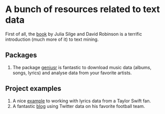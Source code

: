 # A bunch of resources related to text data
First of all, the [book](https://www.tidytextmining.com/) by Julia Silge and David Robinson is a terrific introduction (much more of it) to text mining. 

## Packages
1. The package [geniusr](https://github.com/ewenme/geniusr) is fantastic to download music data (albums, songs, lyrics) and analyse data from your favorite artists.

## Project examples
1. A nice [example](https://github.com/aaumaitre/taylor_swift) to working with lyrics data from a Taylor Swift fan.
2. A fantastic [blog](https://www.jorgelopezperez.com/posts/analisis-de-texto-con-r-jugando-un-poco-con-tidytext/) using Twitter data on his favorite football team.
